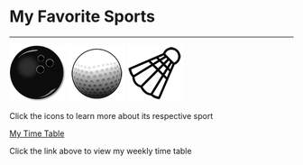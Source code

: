 # My Favorite Sports
---
<img src="Images/Bowling.png" height=100px width=100px> <img src="Images/Golf.png" height=100px width=100px> <img src="Images/Shuttlecock.png" height=100px width=100px>

Click the icons to learn more about its respective sport

[My Time Table](https://github.com/XimonMattheusPSoledad/LabActivity02/blob/main/Files/Time%20Table.jpg)

Click the link above to view my weekly time table
